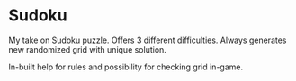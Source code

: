 # Sudoku
My take on Sudoku puzzle. 
Offers 3 different difficulties.
Always generates new randomized grid with unique solution.

In-built help for rules and possibility for checking grid in-game.
